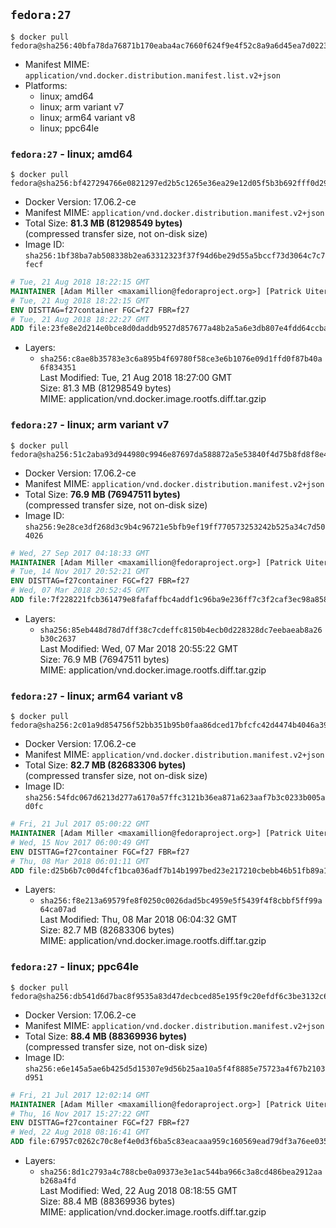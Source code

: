 ## `fedora:27`

```console
$ docker pull fedora@sha256:40bfa78da76871b170eaba4ac7660f624f9e4f52c8a9a6d45ea7d022394e72c7
```

-	Manifest MIME: `application/vnd.docker.distribution.manifest.list.v2+json`
-	Platforms:
	-	linux; amd64
	-	linux; arm variant v7
	-	linux; arm64 variant v8
	-	linux; ppc64le

### `fedora:27` - linux; amd64

```console
$ docker pull fedora@sha256:bf427294766e0821297ed2b5c1265e36ea29e12d05f5b3b692fff0d2983e42ee
```

-	Docker Version: 17.06.2-ce
-	Manifest MIME: `application/vnd.docker.distribution.manifest.v2+json`
-	Total Size: **81.3 MB (81298549 bytes)**  
	(compressed transfer size, not on-disk size)
-	Image ID: `sha256:1bf38ba7ab508338b2ea63312323f37f94d6be29d55a5bccf73d3064c7c7fecf`

```dockerfile
# Tue, 21 Aug 2018 18:22:15 GMT
MAINTAINER [Adam Miller <maxamillion@fedoraproject.org>] [Patrick Uiterwijk <patrick@puiterwijk.org>]
# Tue, 21 Aug 2018 18:22:15 GMT
ENV DISTTAG=f27container FGC=f27 FBR=f27
# Tue, 21 Aug 2018 18:22:27 GMT
ADD file:23fe8e2d214e0bce8d0daddb9527d857677a48b2a5a6e3db807e4fdd64ccbab3 in / 
```

-	Layers:
	-	`sha256:c8ae8b35783e3c6a895b4f69780f58ce3e6b1076e09d1ffd0f87b40a6f834351`  
		Last Modified: Tue, 21 Aug 2018 18:27:00 GMT  
		Size: 81.3 MB (81298549 bytes)  
		MIME: application/vnd.docker.image.rootfs.diff.tar.gzip

### `fedora:27` - linux; arm variant v7

```console
$ docker pull fedora@sha256:51c2aba93d944980c9946e87697da588872a5e53840f4d75b8fd8f8e485654e9
```

-	Docker Version: 17.06.2-ce
-	Manifest MIME: `application/vnd.docker.distribution.manifest.v2+json`
-	Total Size: **76.9 MB (76947511 bytes)**  
	(compressed transfer size, not on-disk size)
-	Image ID: `sha256:9e28ce3df268d3c9b4c96721e5bfb9ef19ff770573253242b525a34c7d504026`

```dockerfile
# Wed, 27 Sep 2017 04:18:33 GMT
MAINTAINER [Adam Miller <maxamillion@fedoraproject.org>] [Patrick Uiterwijk <patrick@puiterwijk.org>]
# Tue, 14 Nov 2017 20:52:21 GMT
ENV DISTTAG=f27container FGC=f27 FBR=f27
# Wed, 07 Mar 2018 20:52:45 GMT
ADD file:7f228221fcb361479e8fafaffbc4addf1c96ba9e236ff7c3f2caf3ec98a8588a in / 
```

-	Layers:
	-	`sha256:85eb448d78d7dff38c7cdeffc8150b4ecb0d228328dc7eebaeab8a26b30c2637`  
		Last Modified: Wed, 07 Mar 2018 20:55:22 GMT  
		Size: 76.9 MB (76947511 bytes)  
		MIME: application/vnd.docker.image.rootfs.diff.tar.gzip

### `fedora:27` - linux; arm64 variant v8

```console
$ docker pull fedora@sha256:2c01a9d854756f52bb351b95b0faa86dced17bfcfc42d4474b4046a395b99e93
```

-	Docker Version: 17.06.2-ce
-	Manifest MIME: `application/vnd.docker.distribution.manifest.v2+json`
-	Total Size: **82.7 MB (82683306 bytes)**  
	(compressed transfer size, not on-disk size)
-	Image ID: `sha256:54fdc067d6213d277a6170a57ffc3121b36ea871a623aaf7b3c0233b005ad0fc`

```dockerfile
# Fri, 21 Jul 2017 05:00:22 GMT
MAINTAINER [Adam Miller <maxamillion@fedoraproject.org>] [Patrick Uiterwijk <patrick@puiterwijk.org>]
# Wed, 15 Nov 2017 06:00:49 GMT
ENV DISTTAG=f27container FGC=f27 FBR=f27
# Thu, 08 Mar 2018 06:01:11 GMT
ADD file:d25b6b7c00d4fcf1bca036adf7b14b1997bed23e217210cbebb46b51fb89a1b2 in / 
```

-	Layers:
	-	`sha256:f8e213a69579fe8f0250c0026dad5bc4959e5f5439f4f8cbbf5ff99a64ca07ad`  
		Last Modified: Thu, 08 Mar 2018 06:04:32 GMT  
		Size: 82.7 MB (82683306 bytes)  
		MIME: application/vnd.docker.image.rootfs.diff.tar.gzip

### `fedora:27` - linux; ppc64le

```console
$ docker pull fedora@sha256:db541d6d7bac8f9535a83d47decbced85e195f9c20efdf6c3be3132c6547d41c
```

-	Docker Version: 17.06.2-ce
-	Manifest MIME: `application/vnd.docker.distribution.manifest.v2+json`
-	Total Size: **88.4 MB (88369936 bytes)**  
	(compressed transfer size, not on-disk size)
-	Image ID: `sha256:e6e145a5ae6b425d5d15307e9d56b25aa10a5f4f8885e75723a4f67b2103d951`

```dockerfile
# Fri, 21 Jul 2017 12:02:14 GMT
MAINTAINER [Adam Miller <maxamillion@fedoraproject.org>] [Patrick Uiterwijk <patrick@puiterwijk.org>]
# Thu, 16 Nov 2017 15:27:22 GMT
ENV DISTTAG=f27container FGC=f27 FBR=f27
# Wed, 22 Aug 2018 08:16:41 GMT
ADD file:67957c0262c70c8ef4e0d3f6ba5c83eacaaa959c160569ead79df3a76ee03510 in / 
```

-	Layers:
	-	`sha256:8d1c2793a4c788cbe0a09373e3e1ac544ba966c3a8cd486bea2912aab268a4fd`  
		Last Modified: Wed, 22 Aug 2018 08:18:55 GMT  
		Size: 88.4 MB (88369936 bytes)  
		MIME: application/vnd.docker.image.rootfs.diff.tar.gzip

